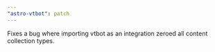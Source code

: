 ```yaml
---
"astro-vtbot": patch
---
```


Fixes a bug where importing vtbot as an integration zeroed all content collection types.

